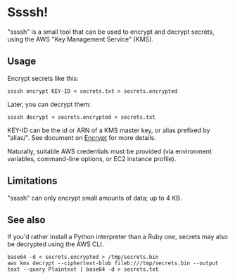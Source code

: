 # Ssssh!

"ssssh" is a small tool that can be used to encrypt and decrypt secrets, using the AWS "Key Management Service" (KMS).

## Usage

Encrypt secrets like this:

    ssssh encrypt KEY-ID < secrets.txt > secrets.encrypted

Later, you can decrypt them:

    ssssh decrypt < secrets.encrypted > secrets.txt

KEY-ID can be the id or ARN of a KMS master key, or alias prefixed by "alias/".  See document on [Encrypt](http://docs.aws.amazon.com/kms/latest/APIReference/API_Encrypt.html) for more details.

Naturally, suitable AWS credentials must be provided (via environment variables, command-line options, or EC2 instance profile).

## Limitations

"ssssh" can only encrypt small amounts of data; up to 4 KB.

## See also

If you'd rather install a Python interpreter than a Ruby one, secrets may also be decrypted using the AWS CLI.

    base64 -d < secrets.encrypted > /tmp/secrets.bin
    aws kms decrypt --ciphertext-blob fileb:///tmp/secrets.bin --output text --query Plaintext | base64 -d > secrets.txt
